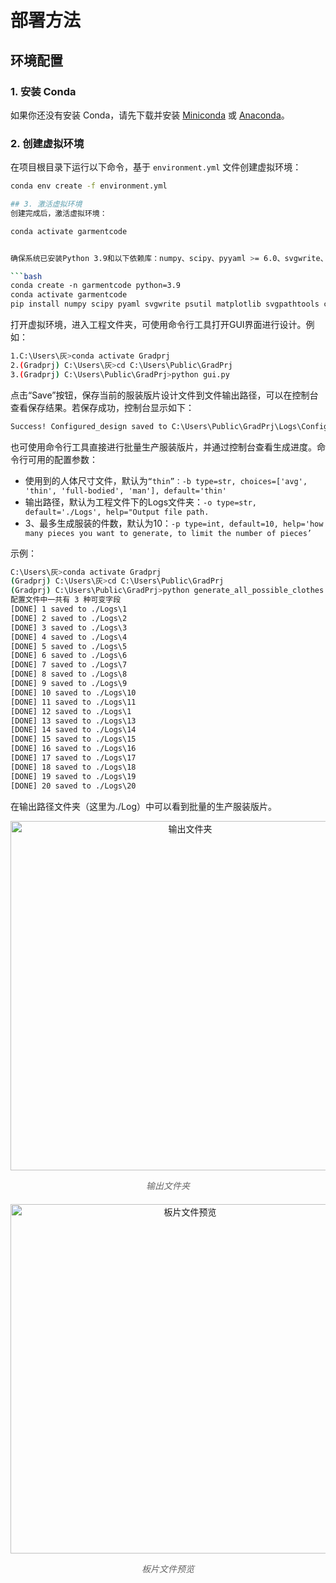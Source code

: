 # 部署方法
## 环境配置

### 1. 安装 Conda
如果你还没有安装 Conda，请先下载并安装 [Miniconda](https://docs.conda.io/en/latest/miniconda.html) 或 [Anaconda](https://www.anaconda.com/products/distribution)。

### 2. 创建虚拟环境
在项目根目录下运行以下命令，基于 `environment.yml` 文件创建虚拟环境：

```bash
conda env create -f environment.yml

## 3. 激活虚拟环境
创建完成后，激活虚拟环境：

conda activate garmentcode


确保系统已安装Python 3.9和以下依赖库：numpy、scipy、pyyaml >= 6.0、svgwrite、psutil、matplotlib、svgpathtools、cairoSVG、PySimpleGUI (仅限Windows)、wmi (仅限Windows)。若未安装，可使用命令行工具在conda虚拟环境中安装：

```bash
conda create -n garmentcode python=3.9  
conda activate garmentcode  
pip install numpy scipy pyaml svgwrite psutil matplotlib svgpathtools cairosvg pysimplegui wmi
```

打开虚拟环境，进入工程文件夹，可使用命令行工具打开GUI界面进行设计。例如：

```bash
1.C:\Users\灰>conda activate Gradprj
2.(Gradprj) C:\Users\灰>cd C:\Users\Public\GradPrj
3.(Gradprj) C:\Users\Public\GradPrj>python gui.py
```

点击“Save”按钮，保存当前的服装版片设计文件到文件输出路径，可以在控制台查看保存结果。若保存成功，控制台显示如下：

```bash
Success! Configured_design saved to C:\Users\Public\GradPrj\Logs\Configured_design
```

也可使用命令行工具直接进行批量生产服装版片，并通过控制台查看生成进度。命令行可用的配置参数：

- 使用到的人体尺寸文件，默认为`“thin”：-b type=str, choices=['avg', 'thin', 'full-bodied', 'man'], default='thin'`
- 输出路径，默认为工程文件下的Logs文件夹：`-o type=str, default='./Logs', help="Output file path.`
- 3、最多生成服装的件数，默认为10：`-p type=int, default=10, help='how many pieces you want to generate, to limit the number of pieces’`

示例：

```bash
C:\Users\灰>conda activate Gradprj
(Gradprj) C:\Users\灰>cd C:\Users\Public\GradPrj
(Gradprj) C:\Users\Public\GradPrj>python generate_all_possible_clothes.py -p 20
配置文件中一共有 3 种可变字段  
[DONE] 1 saved to ./Logs\1
[DONE] 2 saved to ./Logs\2
[DONE] 3 saved to ./Logs\3
[DONE] 4 saved to ./Logs\4
[DONE] 5 saved to ./Logs\5
[DONE] 6 saved to ./Logs\6
[DONE] 7 saved to ./Logs\7
[DONE] 8 saved to ./Logs\8
[DONE] 9 saved to ./Logs\9
[DONE] 10 saved to ./Logs\10
[DONE] 11 saved to ./Logs\11
[DONE] 12 saved to ./Logs\1
[DONE] 13 saved to ./Logs\13
[DONE] 14 saved to ./Logs\14
[DONE] 15 saved to ./Logs\15
[DONE] 16 saved to ./Logs\16
[DONE] 17 saved to ./Logs\17
[DONE] 18 saved to ./Logs\18
[DONE] 19 saved to ./Logs\19
[DONE] 20 saved to ./Logs\20
```

在输出路径文件夹（这里为./Log）中可以看到批量的生产服装版片。
<div style="text-align: center; margin-bottom: 20px;">
  <img src="https://github.com/user-attachments/assets/d80c9f7a-5f66-4189-ae48-c03f71247ac6" alt="输出文件夹" width="559" />
  <p style="font-style: italic; color: #666; font-size: 14px;">输出文件夹</p>
</div>

<div style="text-align: center; margin-bottom: 20px;">
  <img src="https://github.com/user-attachments/assets/1374f05b-e10f-49aa-9467-1a5072e6f50f" alt="板片文件预览" width="559" />
  <p style="font-style: italic; color: #666; font-size: 14px;">板片文件预览</p>
</div>
